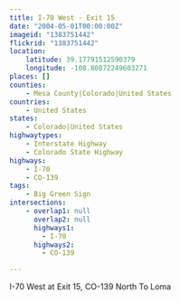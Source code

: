 ```yaml
---
title: I-70 West - Exit 15
date: "2004-05-01T00:00:00Z"
imageid: "1383751442"
flickrid: "1383751442"
location:
    latitude: 39.17791512590379
    longitude: -108.80872249603271
places: []
counties:
    - Mesa County|Colorado|United States
countries:
    - United States
states:
    - Colorado|United States
highwaytypes:
    - Interstate Highway
    - Colorado State Highway
highways:
    - I-70
    - CO-139
tags:
    - Big Green Sign
intersections:
    - overlap1: null
      overlap2: null
      highways1:
        - I-70
      highways2:
        - CO-139

---
```

I-70 West at Exit 15, CO-139 North To Loma